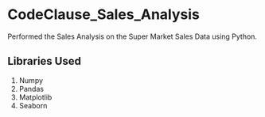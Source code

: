 # CodeClause_Sales_Analysis
Performed the Sales Analysis on the Super Market Sales Data using Python.

## Libraries Used 

1) Numpy
2) Pandas
3) Matplotlib
4) Seaborn
